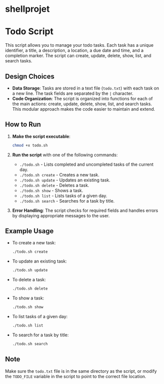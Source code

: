 # shellprojet
# Todo Script

This script allows you to manage your todo tasks. Each task has a unique identifier, a title, a description, a location, a due date and time, and a completion marker. The script can create, update, delete, show, list, and search tasks.

## Design Choices

- **Data Storage**: Tasks are stored in a text file (`todo.txt`) with each task on a new line. The task fields are separated by the `|` character.
- **Code Organization**: The script is organized into functions for each of the main actions: create, update, delete, show, list, and search tasks. This modular approach makes the code easier to maintain and extend.

## How to Run

1. **Make the script executable**:
    ```bash
    chmod +x todo.sh
    ```

2. **Run the script** with one of the following commands:
    - `./todo.sh` - Lists completed and uncompleted tasks of the current day.
    - `./todo.sh create` - Creates a new task.
    - `./todo.sh update` - Updates an existing task.
    - `./todo.sh delete` - Deletes a task.
    - `./todo.sh show` - Shows a task.
    - `./todo.sh list` - Lists tasks of a given day.
    - `./todo.sh search` - Searches for a task by title.

3. **Error Handling**: The script checks for required fields and handles errors by displaying appropriate messages to the user.

## Example Usage

- To create a new task:
    ```bash
    ./todo.sh create
    ```

- To update an existing task:
    ```bash
    ./todo.sh update
    ```

- To delete a task:
    ```bash
    ./todo.sh delete
    ```

- To show a task:
    ```bash
    ./todo.sh show
    ```

- To list tasks of a given day:
    ```bash
    ./todo.sh list
    ```

- To search for a task by title:
    ```bash
    ./todo.sh search
    ```

## Note

Make sure the `todo.txt` file is in the same directory as the script, or modify the `TODO_FILE` variable in the script to point to the correct file location.
